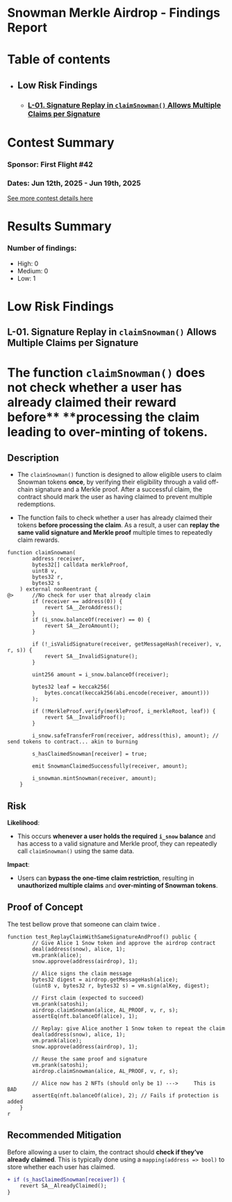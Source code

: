 # Snowman Merkle Airdrop - Findings Report

# Table of contents


- ## Low Risk Findings
    - ### [L-01. Signature Replay in ```claimSnowman()``` Allows Multiple Claims per Signature](#L-01)


# <a id='contest-summary'></a>Contest Summary

### Sponsor: First Flight #42

### Dates: Jun 12th, 2025 - Jun 19th, 2025

[See more contest details here](https://codehawks.cyfrin.io/c/2025-06-snowman-merkle-airdrop)

# <a id='results-summary'></a>Results Summary

### Number of findings:
- High: 0
- Medium: 0
- Low: 1



    


# Low Risk Findings

## <a id='L-01'></a>L-01. Signature Replay in ```claimSnowman()``` Allows Multiple Claims per Signature            



# The function `claimSnowman()` does not check whether a user has already claimed their reward before** **processing the claim leading to over-minting of tokens.

## Description

* The `claimSnowman()` function is designed to allow eligible users to claim Snowman tokens **once**, by verifying their eligibility through a valid off-chain signature and a Merkle proof. After a successful claim, the contract should mark the user as having claimed to prevent multiple redemptions.

* The function fails to check whether a user has already claimed their tokens **before processing the claim**. As a result, a user can **replay the same valid signature and Merkle proof** multiple times to repeatedly claim rewards.

```Solidity
function claimSnowman(
        address receiver,
        bytes32[] calldata merkleProof,
        uint8 v,
        bytes32 r,
        bytes32 s
    ) external nonReentrant {
@>      //No check for user that already claim
        if (receiver == address(0)) {
            revert SA__ZeroAddress();
        }
        if (i_snow.balanceOf(receiver) == 0) {
            revert SA__ZeroAmount();
        }

        if (!_isValidSignature(receiver, getMessageHash(receiver), v, r, s)) {
            revert SA__InvalidSignature();
        }

        uint256 amount = i_snow.balanceOf(receiver);

        bytes32 leaf = keccak256(
            bytes.concat(keccak256(abi.encode(receiver, amount)))
        );

        if (!MerkleProof.verify(merkleProof, i_merkleRoot, leaf)) {
            revert SA__InvalidProof();
        }

        i_snow.safeTransferFrom(receiver, address(this), amount); // send tokens to contract... akin to burning

        s_hasClaimedSnowman[receiver] = true;

        emit SnowmanClaimedSuccessfully(receiver, amount);

        i_snowman.mintSnowman(receiver, amount);
    }
```

## Risk

**Likelihood**:

* This occurs **whenever a user holds the required** **`i_snow`** **balance** and has access to a valid signature and Merkle proof, they can repeatedly call `claimSnowman()` using the same data.

**Impact**:

* Users can **bypass the one-time claim restriction**, resulting in **unauthorized multiple claims** and **over-minting of Snowman tokens**.

## Proof of Concept

The test bellow prove that someone can claim twice .

```Solidity
function test_ReplayClaimWithSameSignatureAndProof() public {
        // Give Alice 1 Snow token and approve the airdrop contract
        deal(address(snow), alice, 1);
        vm.prank(alice);
        snow.approve(address(airdrop), 1);

        // Alice signs the claim message
        bytes32 digest = airdrop.getMessageHash(alice);
        (uint8 v, bytes32 r, bytes32 s) = vm.sign(alKey, digest);

        // First claim (expected to succeed)
        vm.prank(satoshi);
        airdrop.claimSnowman(alice, AL_PROOF, v, r, s);
        assertEq(nft.balanceOf(alice), 1);

        // Replay: give Alice another 1 Snow token to repeat the claim
        deal(address(snow), alice, 1);
        vm.prank(alice);
        snow.approve(address(airdrop), 1);

        // Reuse the same proof and signature
        vm.prank(satoshi);
        airdrop.claimSnowman(alice, AL_PROOF, v, r, s);

        // Alice now has 2 NFTs (should only be 1) --->     This is BAD
        assertEq(nft.balanceOf(alice), 2); // Fails if protection is added
    }
r
```

## Recommended Mitigation

Before allowing a user to claim, the contract should **check if they’ve already claimed**. This is typically done using a `mapping(address => bool)` to store whether each user has claimed.

```diff
+ if (s_hasClaimedSnowman[receiver]) {
    revert SA__AlreadyClaimed();
}
```



